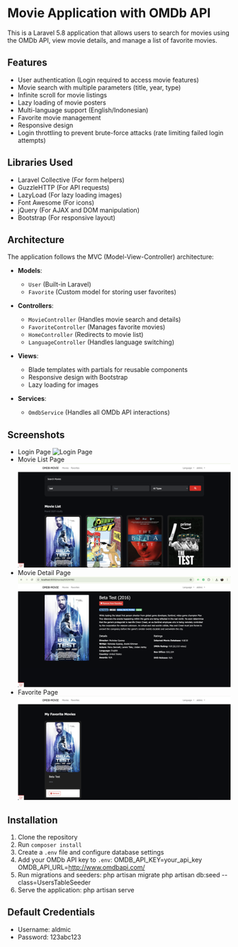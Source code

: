 # Movie Application with OMDb API

This is a Laravel 5.8 application that allows users to search for movies using the OMDb API, view movie details, and manage a list of favorite movies.

## Features

-   User authentication (Login required to access movie features)
-   Movie search with multiple parameters (title, year, type)
-   Infinite scroll for movie listings
-   Lazy loading of movie posters
-   Multi-language support (English/Indonesian)
-   Favorite movie management
-   Responsive design
-   Login throttling to prevent brute-force attacks (rate limiting failed login attempts)

## Libraries Used

-   Laravel Collective (For form helpers)
-   GuzzleHTTP (For API requests)
-   LazyLoad (For lazy loading images)
-   Font Awesome (For icons)
-   jQuery (For AJAX and DOM manipulation)
-   Bootstrap (For responsive layout)

## Architecture

The application follows the MVC (Model-View-Controller) architecture:

-   **Models**:

    -   `User` (Built-in Laravel)
    -   `Favorite` (Custom model for storing user favorites)

-   **Controllers**:

    -   `MovieController` (Handles movie search and details)
    -   `FavoriteController` (Manages favorite movies)
    -   `HomeController` (Redirects to movie list)
    -   `LanguageController` (Handles language switching)

-   **Views**:

    -   Blade templates with partials for reusable components
    -   Responsive design with Bootstrap
    -   Lazy loading for images

-   **Services**:
    -   `OmdbService` (Handles all OMDb API interactions)

## Screenshots

-   Login Page
    ![Login Page](public/images/login.png)
-   Movie List Page
    ![Movie List](public/images/movie-list.png)
-   Movie Detail Page
    ![Movie Detail](public/images/movie-detail.png)
-   Favorite Page
    ![Favorites](public/images/favorite.png)

## Installation

1. Clone the repository
2. Run `composer install`
3. Create a `.env` file and configure database settings
4. Add your OMDb API key to `.env`:
   OMDB_API_KEY=your_api_key
   OMDB_API_URL=http://www.omdbapi.com/
5. Run migrations and seeders:
   php artisan migrate
   php artisan db:seed --class=UsersTableSeeder
6. Serve the application: php artisan serve

## Default Credentials

-   Username: aldmic
-   Password: 123abc123

